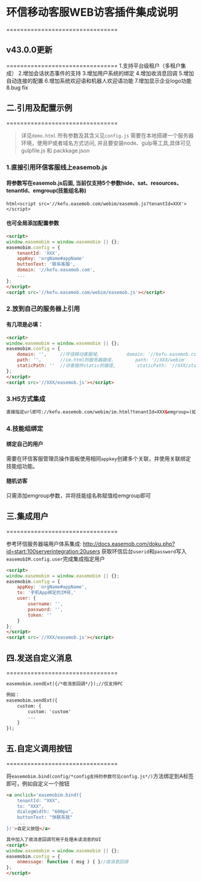 # 环信移动客服WEB访客插件集成说明
================================


## v43.0.0更新
================================
1.支持平台级租户（多租户集成）
2.增加会话状态事件的支持
3.增加用户系统的绑定
4.增加收消息回调
5.增加自动连接的配置
6.增加系统欢迎语和机器人欢迎语功能
7.增加显示企业logo功能
8.bug fix



## 二.引用及配置示例
================================
> 详见`demo.html`
> 所有参数及其含义见`config.js`
> 需要在本地搭建一个服务器环境，使用IP或者域名方式访问, 并且要安装node、gulp等工具,具体可见gulpfile.js 和 packkage.json

### 1.直接引用环信客服线上easemob.js

#### 将参数写在easemob.js后面, 当前仅支持5个参数hide、sat、resources、tenantId、emgroup(技能组名称)
```html<script src='//kefu.easemob.com/webim/easemob.js?tenantId=XXX'></script>```

#### 也可全局添加配置参数
```html
<script>
window.easemobim = window.easemobim || {};
easemobim.config = {
	tenantId: 'XXX',
	appKey: 'orgName#appName'
	buttonText: '联系客服',
	domain: '//kefu.easemob.com',
	...
};
</script>
<script src='//kefu.easemob.com/webim/easemob.js'></script>
```

### 2.放到自己的服务器上引用

#### 有几项是必填：
```html
<script>
window.easemobim = window.easemobim || {};
easemobim.config = {
	domain: '',		//环信移动客服域,			domain: '//kefu.easemob.com', 
	path: '',		//im.html的服务器路径,		path: '//XXX/webim'
	staticPath: ''	//访客插件static的路径,		staticPath: '//XXX/static'
};
</script>
<script src='//XXX/easemob.js'></script>
```

### 3.H5方式集成

```html
直接指定url即可://kefu.easemob.com/webim/im.html?tenantId=XXX&emgroup=(如需指定技能组，这里填写技能组名称)
```

### 4.技能组绑定

#### 绑定自己的用户
需要在环信客服管理员操作面板使用相同`appkey`创建多个关联，并使用关联绑定技能组功能。
#### 随机访客
只需添加emgroup参数，并将技能组名称赋值给emgroup即可



## 三.集成用户
================================

参考环信服务器端用户体系集成: http://docs.easemob.com/doku.php?id=start:100serverintegration:20users
获取环信后台`userid`和`password`写入`easemobIM.config.user`完成集成指定用户
```html
<script>
window.easemobim = window.easemobim || {};
easemobim.config = {
	appKey: 'orgName#appName',
	to: '手机App绑定的IM号,'
	user: {
		username: '',
		password: '',
		token: ''
	}
};
</script>
<script src='//XXX/easemob.js'></script>
```



## 四.发送自定义消息
================================

```html
easemobim.sendExt({/*收消息回调*/});//仅支持PC

例如：
easemobim.sendExt({
	custom: {
		custom: 'custom'
		...
	}
});
```



## 五.自定义调用按钮
================================

将`easemobim.bind(config/*config支持的参数可见config.js*/)`方法绑定到A标签即可，例如自定义一个按钮
```html
<a onclick='easemobim.bind({
	tenantId: "XXX",
	to: "XXX",
	dialogWidth: "600px",
	buttonText: "快联系我"
	...
})'>自定义按钮</a>

其中加入了收消息回调可用于处理未读消息的UI
<script>
window.easemobim = window.easemobim || {};
easemobim.config = {
	onmessage: function ( msg ) { }//收消息回调
};
</script>
```
